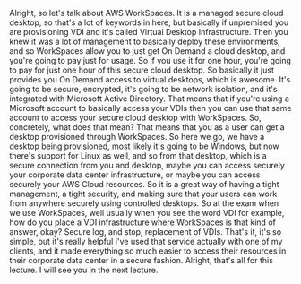 
<v Instructor>Alright, so let's talk about AWS WorkSpaces.</v>
It is a managed secure cloud desktop,
so that's a lot of keywords in here,
but basically if unpremised you are provisioning VDI
and it's called Virtual Desktop Infrastructure.
Then you knew it was a lot of management
to basically deploy these environments,
and so WorkSpaces allow you
to just get On Demand a cloud desktop,
and you're going to pay just for usage.
So if you use it for one hour,
you're going to pay for just one hour
of this secure cloud desktop.
So basically it just provides you On Demand access
to virtual desktops, which is awesome.
It's going to be secure, encrypted,
it's going to be network isolation,
and it's integrated with Microsoft Active Directory.
That means that if you're using a Microsoft account
to basically access your VDIs
then you can use that same account
to access your secure cloud desktop with WorkSpaces.
So, concretely, what does that mean?
That means that you as a user can get
a desktop provisioned through WorkSpaces.
So here we go, we have a desktop being provisioned,
most likely it's going to be Windows,
but now there's support for Linux as well,
and so from that desktop,
which is a secure connection from you and desktop,
maybe you can access securely your corporate
data center infrastructure,
or maybe you can access securely your AWS Cloud resources.
So it is a great way of having a tight management,
a tight security, and making sure that your users
can work from anywhere securely using controlled desktops.
So at the exam when we use WorkSpaces,
well usually when you see the word VDI for example,
how do you place a VDI infrastructure where WorkSpaces
is that kind of answer, okay?
Secure log, and stop, replacement of VDIs.
That's it, it's so simple, but it's really helpful
I've used that service actually with one of my clients,
and it made everything so much easier to access
their resources in their corporate data center
in a secure fashion.
Alright, that's all for this lecture.
I will see you in the next lecture.